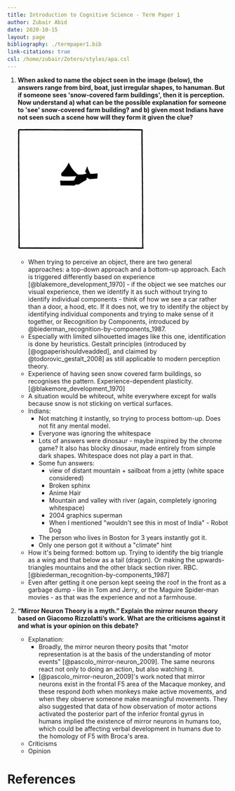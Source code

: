 ```yaml
---
title: Introduction to Cognitive Science - Term Paper 1
author: Zubair Abid
date: 2020-10-15
layout: page
bibliography: ./termpaper1.bib
link-citations: true
csl: /home/zubair/Zotero/styles/apa.csl
---
```


1. **When asked to name the object seen in the image (below), the answers range 
   from bird, boat, just irregular shapes, to hanuman. But if someone sees 
   'snow-covered farm buildings', then it is perception. Now understand a) what
   can be the possible explanation for someone to 'see' snow-covered farm 
   building? and b) given most Indians have not seen such a scene how will they
   form it given the clue?**
   
   ![Perception experiment](./tdbu.png)
   
   - When trying to perceive an object, there are two general approaches: a
     top-down approach and a bottom-up approach. Each is triggered differently
     based on experience [@blakemore_development_1970] - if the object we see
     matches our visual experience, then we identify it as such without trying
     to identify individual components - think of how we see a car rather than a
     door, a hood, etc. If it does not, we try to identify the object by
     identifying individual components and trying to make sense of it together,
     or Recognition by Components, introduced by
     @biederman_recognition-by-components_1987.
   - Especially with limited silhouetted images like this one, identification is
     done by heuristics. Gestalt principles (introduced by 
     [@ogpaperishouldveadded], and claimed by @todorovic_gestalt_2008] as still
     applicable to modern perception theory.
   - Experience of having seen snow covered farm buildings, so recognises the
     pattern. Experience-dependent plasticity. [@blakemore_development_1970]
   - A situation would be whiteout, white everywhere except for walls because
     snow is not sticking on vertical surfaces.
   - Indians:
       - Not matching it instantly, so trying to process bottom-up. Does not fit
         any mental model.
       - Everyone was ignoring the whitespace
       - Lots of answers were dinosaur - maybe inspired by the chrome game? It
         also has blocky dinosaur, made entirely from simple dark shapes.
         Whitespace does not play a part in that.
       - Some fun answers:
           - view of distant mountain + sailboat from a jetty (white space
             considered)
           - Broken sphinx
           - Anime Hair
           - Mountain and valley with river (again, completely ignoring
             whitespace)
           - 2004 graphics superman
           - When I mentioned "wouldn't see this in most of India" - Robot Dog
       - The person who lives in Boston for 3 years instantly got it.
       - Only one person got it without a "climate" hint
   - How it's being formed: bottom up. Trying to identify the big triangle as a
     wing and that below as a tail (dragon). Or making the upwards-triangles
     mountains and the other black section river. RBC.
     [@biederman_recognition-by-components_1987]
   - Even after getting it one person kept seeing the roof in the front as a
     garbage dump - like in Tom and Jerry, or the Maguire Spider-man movies - as
     that was the experience and not a farmhouse.

2. **“Mirror Neuron Theory is a myth.” Explain the mirror neuron theory based on 
   Giacomo Rizzolatti’s work. What are the criticisms against it and what is 
   your opinion on this debate?**
   
   - Explanation:
       - Broadly, the mirror neuron theory posits that "motor representation is
         at the basis of the understanding of motor events"
         [@pascolo_mirror-neuron_2009]. The same neurons react not only to doing
         an action, but also watching it.
       - [@pascolo_mirror-neuron_2009]'s work noted that mirror neurons
         exist in the frontal F5 area of the Macaque monkey, and these respond
         *both* when monkeys make active movements, and when they observe
         someone make meaningful movements. They also suggested that data of how
         observation of motor actions activated the posterior part of the 
         inferior frontal gyrus in humans implied the existence of mirror
         neurons in humans too, which could be affecting verbal development in
         humans due to the homology of F5 with Broca's area.
   - Criticisms
   - Opinion

# References
